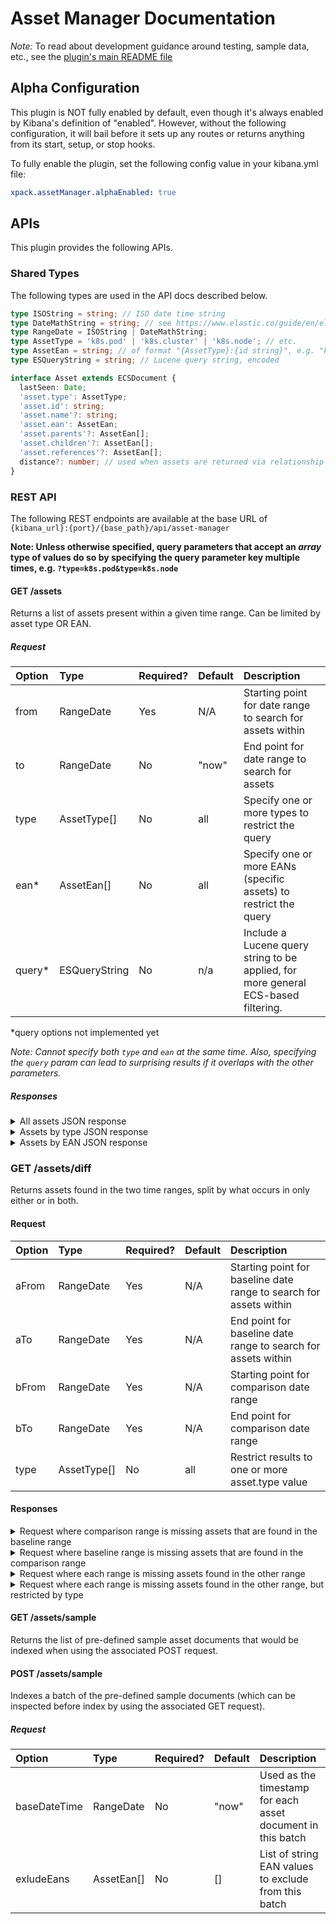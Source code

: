 # Asset Manager Documentation

_Note:_ To read about development guidance around testing, sample data, etc., see the
[plugin's main README file](../README.md)

## Alpha Configuration

This plugin is NOT fully enabled by default, even though it's always enabled
by Kibana's definition of "enabled". However, without the following configuration,
it will bail before it sets up any routes or returns anything from its
start, setup, or stop hooks.

To fully enable the plugin, set the following config value in your kibana.yml file:

```yaml
xpack.assetManager.alphaEnabled: true
```

## APIs

This plugin provides the following APIs.

### Shared Types

The following types are used in the API docs described below.

```ts
type ISOString = string; // ISO date time string
type DateMathString = string; // see https://www.elastic.co/guide/en/elasticsearch/reference/current/common-options.html#date-math
type RangeDate = ISOString | DateMathString;
type AssetType = 'k8s.pod' | 'k8s.cluster' | 'k8s.node'; // etc.
type AssetEan = string; // of format "{AssetType}:{id string}", e.g. "k8s.pod:my-pod-id-123xyz"
type ESQueryString = string; // Lucene query string, encoded

interface Asset extends ECSDocument {
  lastSeen: Date;
  'asset.type': AssetType;
  'asset.id': string;
  'asset.name'?: string;
  'asset.ean': AssetEan;
  'asset.parents'?: AssetEan[];
  'asset.children'?: AssetEan[];
  'asset.references'?: AssetEan[];
  distance?: number; // used when assets are returned via relationship to another asset
}
```

### REST API

The following REST endpoints are available at the base URL of `{kibana_url}:{port}/{base_path}/api/asset-manager`

**Note: Unless otherwise specified, query parameters that accept an _array_ type of values do so by specifying the
query parameter key multiple times, e.g. `?type=k8s.pod&type=k8s.node`**

#### GET /assets

Returns a list of assets present within a given time range. Can be limited by asset type OR EAN.

##### Request

| Option  | Type          | Required? | Default | Description                                                                        |
| :------ | :------------ | :-------- | :------ | :--------------------------------------------------------------------------------- |
| from    | RangeDate     | Yes       | N/A     | Starting point for date range to search for assets within                          |
| to      | RangeDate     | No        | "now"   | End point for date range to search for assets                                      |
| type    | AssetType[]   | No        | all     | Specify one or more types to restrict the query                                    |
| ean\*   | AssetEan[]    | No        | all     | Specify one or more EANs (specific assets) to restrict the query                   |
| query\* | ESQueryString | No        | n/a     | Include a Lucene query string to be applied, for more general ECS-based filtering. |

\*query options not implemented yet

_Note: Cannot specify both `type` and `ean` at the same time. Also, specifying the `query` param can lead to surprising results if it overlaps with the other parameters._

##### Responses

<details>

<summary>All assets JSON response</summary>

```curl
GET /assets?from=2022-02-07T00:00:00.000Z&to=2022-02-07T16:00:00.000Z

{
  "results": [
    {
      "@timestamp": "2022-02-07T14:04:40.000Z",
      "asset.type": "k8s.cluster",
      "asset.id": "my-cluster-1",
      "asset.name": "my-cluster-1",
      "asset.ean": "k8s.cluster:my-cluster-1",
      "asset.parents": [],
      "asset.children": [],
      "asset.references": []
    },
    {
      "@timestamp": "2022-02-07T14:04:40.000Z",
      "asset.type": "k8s.node",
      "asset.id": "kn101",
      "asset.name": "node-101",
      "asset.ean": "k8s.node:node-101",
      "asset.parents": ["k8s.cluster:my-cluster-1"],
      "asset.children": [],
      "asset.references": []
    },
    {
      "@timestamp": "2022-02-07T14:04:40.000Z",
      "asset.type": "k8s.node",
      "asset.id": "kn102",
      "asset.name": "node-102",
      "asset.ean": "k8s.node:node-102",
      "asset.parents": ["k8s.cluster:my-cluster-1"],
      "asset.children": [],
      "asset.references": []
    },
    {
      "@timestamp": "2022-02-07T14:04:40.000Z",
      "asset.type": "k8s.pod",
      "asset.id": "kp2040",
      "asset.name": "pod-2q5m",
      "asset.ean": "k8s.pod:pod-2q5m",
      "asset.parents": ["k8s.node:node-101"],
      "asset.children": [],
      "asset.references": []
    },
    {
      "@timestamp": "2022-02-07T14:04:40.000Z",
      "asset.type": "k8s.pod",
      "asset.id": "kp2055",
      "asset.name": "pod-6r1z",
      "asset.ean": "k8s.pod:pod-6r1z",
      "asset.parents": ["k8s.node:node-101"],
      "asset.children": [],
      "asset.references": []
    },
    {
      "@timestamp": "2022-02-07T14:04:40.000Z",
      "asset.type": "k8s.pod",
      "asset.id": "kp3987",
      "asset.name": "pod-9e2w",
      "asset.ean": "k8s.pod:pod-9e2w",
      "asset.parents": ["k8s.node:node-102"],
      "asset.children": [],
      "asset.references": []
    },
    {
      "@timestamp": "2022-02-07T14:04:40.000Z",
      "asset.type": "k8s.pod",
      "asset.id": "kp3987",
      "asset.name": "pod-9e2w",
      "asset.ean": "k8s.pod:pod-9e2w",
      "asset.parents": ["k8s.node:node-102"],
      "asset.children": [],
      "asset.references": []
    }
  ]
}
```

</details>

<details>

<summary>Assets by type JSON response</summary>

```curl
GET /assets?from=2022-02-07T00:00:00.000Z&to=2022-02-07T16:00:00.000Z&types=k8s.pod

{
  "results": [
    {
      "@timestamp": "2022-02-07T14:04:40.000Z",
      "asset.type": "k8s.pod",
      "asset.id": "kp2040",
      "asset.name": "pod-2q5m",
      "asset.ean": "k8s.pod:pod-2q5m",
      "asset.parents": ["k8s.node:node-101"],
      "asset.children": [],
      "asset.references": []
    },
    {
      "@timestamp": "2022-02-07T14:04:40.000Z",
      "asset.type": "k8s.pod",
      "asset.id": "kp2055",
      "asset.name": "pod-6r1z",
      "asset.ean": "k8s.pod:pod-6r1z",
      "asset.parents": ["k8s.node:node-101"],
      "asset.children": [],
      "asset.references": []
    },
    {
      "@timestamp": "2022-02-07T14:04:40.000Z",
      "asset.type": "k8s.pod",
      "asset.id": "kp3987",
      "asset.name": "pod-9e2w",
      "asset.ean": "k8s.pod:pod-9e2w",
      "asset.parents": ["k8s.node:node-102"],
      "asset.children": [],
      "asset.references": []
    },
    {
      "@timestamp": "2022-02-07T14:04:40.000Z",
      "asset.type": "k8s.pod",
      "asset.id": "kp3987",
      "asset.name": "pod-9e2w",
      "asset.ean": "k8s.pod:pod-9e2w",
      "asset.parents": ["k8s.node:node-102"],
      "asset.children": [],
      "asset.references": []
    }
  ]
}
```

</details>

<details>

<summary>Assets by EAN JSON response</summary>

```curl
GET /assets?from=2022-02-07T00:00:00.000Z&to=2022-02-07T16:00:00.000Z&eans=k8s.node:node-101,k8s.pod:pod-6r1z

{
  "results": [
    {
      "@timestamp": "2022-02-07T14:04:40.000Z",
      "asset.type": "k8s.node",
      "asset.id": "kn101",
      "asset.name": "node-101",
      "asset.ean": "k8s.node:node-101",
      "asset.parents": ["k8s.cluster:my-cluster-1"],
      "asset.children": [],
      "asset.references": []
    },
    {
      "@timestamp": "2022-02-07T14:04:40.000Z",
      "asset.type": "k8s.pod",
      "asset.id": "kp2055",
      "asset.name": "pod-6r1z",
      "asset.ean": "k8s.pod:pod-6r1z",
      "asset.parents": ["k8s.node:node-101"],
      "asset.children": [],
      "asset.references": []
    }
  ]
}
```

</details>

<a name="sample-data" id="sample-data"></a>

### GET /assets/diff

Returns assets found in the two time ranges, split by what occurs in only either or in both.

#### Request 

| Option | Type | Required? | Default | Description |
| :--- | :--- | :--- | :--- | :--- |
| aFrom | RangeDate | Yes | N/A | Starting point for baseline date range to search for assets within |
| aTo | RangeDate | Yes | N/A | End point for baseline date range to search for assets within |
| bFrom | RangeDate | Yes | N/A | Starting point for comparison date range |
| bTo | RangeDate | Yes | N/A | End point for comparison date range |
| type | AssetType[] | No | all | Restrict results to one or more asset.type value |

#### Responses

<details>

<summary>Request where comparison range is missing assets that are found in the baseline range</summary>

```curl
GET /assets/diff?aFrom=2022-02-07T00:00:00.000Z&aTo=2022-02-07T01:30:00.000Z&bFrom=2022-02-07T01:00:00.000Z&bTo=2022-02-07T02:00:00.000Z

{
  "onlyInA": [
    {
      "@timestamp": "2022-02-07T00:00:00.000Z",
      "asset.type": "k8s.pod",
      "asset.id": "pod-200xrg1",
      "asset.name": "k8s-pod-200xrg1-aws",
      "asset.ean": "k8s.pod:pod-200xrg1",
      "asset.parents": [
        "k8s.node:node-101"
      ]
    },
    {
      "@timestamp": "2022-02-07T00:00:00.000Z",
      "asset.type": "k8s.pod",
      "asset.id": "pod-200dfp2",
      "asset.name": "k8s-pod-200dfp2-aws",
      "asset.ean": "k8s.pod:pod-200dfp2",
      "asset.parents": [
        "k8s.node:node-101"
      ]
    }
  ],
  "onlyInB": [],
  "inBoth": [
    {
      "@timestamp": "2022-02-07T01:30:00.000Z",
      "asset.type": "k8s.cluster",
      "asset.id": "cluster-001",
      "asset.name": "Cluster 001 (AWS EKS)",
      "asset.ean": "k8s.cluster:cluster-001",
      "orchestrator.type": "kubernetes",
      "orchestrator.cluster.name": "Cluster 001 (AWS EKS)",
      "orchestrator.cluster.id": "cluster-001",
      "cloud.provider": "aws",
      "cloud.region": "us-east-1",
      "cloud.service.name": "eks"
    },
    {
      "@timestamp": "2022-02-07T01:30:00.000Z",
      "asset.type": "k8s.cluster",
      "asset.id": "cluster-002",
      "asset.name": "Cluster 002 (Azure AKS)",
      "asset.ean": "k8s.cluster:cluster-002",
      "orchestrator.type": "kubernetes",
      "orchestrator.cluster.name": "Cluster 002 (Azure AKS)",
      "orchestrator.cluster.id": "cluster-002",
      "cloud.provider": "azure",
      "cloud.region": "eu-west",
      "cloud.service.name": "aks"
    },
    {
      "@timestamp": "2022-02-07T01:30:00.000Z",
      "asset.type": "k8s.node",
      "asset.id": "node-101",
      "asset.name": "k8s-node-101-aws",
      "asset.ean": "k8s.node:node-101",
      "asset.parents": [
        "k8s.cluster:cluster-001"
      ],
      "orchestrator.type": "kubernetes",
      "orchestrator.cluster.name": "Cluster 001 (AWS EKS)",
      "orchestrator.cluster.id": "cluster-001",
      "cloud.provider": "aws",
      "cloud.region": "us-east-1",
      "cloud.service.name": "eks"
    },
    {
      "@timestamp": "2022-02-07T01:30:00.000Z",
      "asset.type": "k8s.node",
      "asset.id": "node-102",
      "asset.name": "k8s-node-102-aws",
      "asset.ean": "k8s.node:node-102",
      "asset.parents": [
        "k8s.cluster:cluster-001"
      ],
      "orchestrator.type": "kubernetes",
      "orchestrator.cluster.name": "Cluster 001 (AWS EKS)",
      "orchestrator.cluster.id": "cluster-001",
      "cloud.provider": "aws",
      "cloud.region": "us-east-1",
      "cloud.service.name": "eks"
    },
    {
      "@timestamp": "2022-02-07T01:30:00.000Z",
      "asset.type": "k8s.node",
      "asset.id": "node-103",
      "asset.name": "k8s-node-103-aws",
      "asset.ean": "k8s.node:node-103",
      "asset.parents": [
        "k8s.cluster:cluster-001"
      ],
      "orchestrator.type": "kubernetes",
      "orchestrator.cluster.name": "Cluster 001 (AWS EKS)",
      "orchestrator.cluster.id": "cluster-001",
      "cloud.provider": "aws",
      "cloud.region": "us-east-1",
      "cloud.service.name": "eks"
    },
    {
      "@timestamp": "2022-02-07T01:30:00.000Z",
      "asset.type": "k8s.pod",
      "asset.id": "pod-200ohr5",
      "asset.name": "k8s-pod-200ohr5-aws",
      "asset.ean": "k8s.pod:pod-200ohr5",
      "asset.parents": [
        "k8s.node:node-102"
      ]
    },
    {
      "@timestamp": "2022-02-07T01:30:00.000Z",
      "asset.type": "k8s.pod",
      "asset.id": "pod-200yyx6",
      "asset.name": "k8s-pod-200yyx6-aws",
      "asset.ean": "k8s.pod:pod-200yyx6",
      "asset.parents": [
        "k8s.node:node-103"
      ]
    },
    {
      "@timestamp": "2022-02-07T01:30:00.000Z",
      "asset.type": "k8s.pod",
      "asset.id": "pod-200psd7",
      "asset.name": "k8s-pod-200psd7-aws",
      "asset.ean": "k8s.pod:pod-200psd7",
      "asset.parents": [
        "k8s.node:node-103"
      ]
    },
    {
      "@timestamp": "2022-02-07T01:30:00.000Z",
      "asset.type": "k8s.pod",
      "asset.id": "pod-200wmc8",
      "asset.name": "k8s-pod-200wmc8-aws",
      "asset.ean": "k8s.pod:pod-200wmc8",
      "asset.parents": [
        "k8s.node:node-103"
      ]
    },
    {
      "@timestamp": "2022-02-07T01:30:00.000Z",
      "asset.type": "k8s.pod",
      "asset.id": "pod-200ugg9",
      "asset.name": "k8s-pod-200ugg9-aws",
      "asset.ean": "k8s.pod:pod-200ugg9",
      "asset.parents": [
        "k8s.node:node-103"
      ]
    }
  ]
}
```

</details>

<details>

<summary>Request where baseline range is missing assets that are found in the comparison range</summary>

```curl
GET /assets/diff?aFrom=2022-02-07T01:00:00.000Z&aTo=2022-02-07T01:30:00.000Z&bFrom=2022-02-07T01:00:00.000Z&bTo=2022-02-07T03:00:00.000Z

{
  "onlyInA": [],
  "onlyInB": [
    {
      "@timestamp": "2022-02-07T03:00:00.000Z",
      "asset.type": "k8s.pod",
      "asset.id": "pod-200wwc3",
      "asset.name": "k8s-pod-200wwc3-aws",
      "asset.ean": "k8s.pod:pod-200wwc3",
      "asset.parents": [
        "k8s.node:node-101"
      ]
    },
    {
      "@timestamp": "2022-02-07T03:00:00.000Z",
      "asset.type": "k8s.pod",
      "asset.id": "pod-200naq4",
      "asset.name": "k8s-pod-200naq4-aws",
      "asset.ean": "k8s.pod:pod-200naq4",
      "asset.parents": [
        "k8s.node:node-102"
      ]
    }
  ],
  "inBoth": [
    {
      "@timestamp": "2022-02-07T01:30:00.000Z",
      "asset.type": "k8s.cluster",
      "asset.id": "cluster-001",
      "asset.name": "Cluster 001 (AWS EKS)",
      "asset.ean": "k8s.cluster:cluster-001",
      "orchestrator.type": "kubernetes",
      "orchestrator.cluster.name": "Cluster 001 (AWS EKS)",
      "orchestrator.cluster.id": "cluster-001",
      "cloud.provider": "aws",
      "cloud.region": "us-east-1",
      "cloud.service.name": "eks"
    },
    {
      "@timestamp": "2022-02-07T01:30:00.000Z",
      "asset.type": "k8s.cluster",
      "asset.id": "cluster-002",
      "asset.name": "Cluster 002 (Azure AKS)",
      "asset.ean": "k8s.cluster:cluster-002",
      "orchestrator.type": "kubernetes",
      "orchestrator.cluster.name": "Cluster 002 (Azure AKS)",
      "orchestrator.cluster.id": "cluster-002",
      "cloud.provider": "azure",
      "cloud.region": "eu-west",
      "cloud.service.name": "aks"
    },
    {
      "@timestamp": "2022-02-07T01:30:00.000Z",
      "asset.type": "k8s.node",
      "asset.id": "node-101",
      "asset.name": "k8s-node-101-aws",
      "asset.ean": "k8s.node:node-101",
      "asset.parents": [
        "k8s.cluster:cluster-001"
      ],
      "orchestrator.type": "kubernetes",
      "orchestrator.cluster.name": "Cluster 001 (AWS EKS)",
      "orchestrator.cluster.id": "cluster-001",
      "cloud.provider": "aws",
      "cloud.region": "us-east-1",
      "cloud.service.name": "eks"
    },
    {
      "@timestamp": "2022-02-07T01:30:00.000Z",
      "asset.type": "k8s.node",
      "asset.id": "node-102",
      "asset.name": "k8s-node-102-aws",
      "asset.ean": "k8s.node:node-102",
      "asset.parents": [
        "k8s.cluster:cluster-001"
      ],
      "orchestrator.type": "kubernetes",
      "orchestrator.cluster.name": "Cluster 001 (AWS EKS)",
      "orchestrator.cluster.id": "cluster-001",
      "cloud.provider": "aws",
      "cloud.region": "us-east-1",
      "cloud.service.name": "eks"
    },
    {
      "@timestamp": "2022-02-07T01:30:00.000Z",
      "asset.type": "k8s.node",
      "asset.id": "node-103",
      "asset.name": "k8s-node-103-aws",
      "asset.ean": "k8s.node:node-103",
      "asset.parents": [
        "k8s.cluster:cluster-001"
      ],
      "orchestrator.type": "kubernetes",
      "orchestrator.cluster.name": "Cluster 001 (AWS EKS)",
      "orchestrator.cluster.id": "cluster-001",
      "cloud.provider": "aws",
      "cloud.region": "us-east-1",
      "cloud.service.name": "eks"
    },
    {
      "@timestamp": "2022-02-07T01:30:00.000Z",
      "asset.type": "k8s.pod",
      "asset.id": "pod-200ohr5",
      "asset.name": "k8s-pod-200ohr5-aws",
      "asset.ean": "k8s.pod:pod-200ohr5",
      "asset.parents": [
        "k8s.node:node-102"
      ]
    },
    {
      "@timestamp": "2022-02-07T01:30:00.000Z",
      "asset.type": "k8s.pod",
      "asset.id": "pod-200yyx6",
      "asset.name": "k8s-pod-200yyx6-aws",
      "asset.ean": "k8s.pod:pod-200yyx6",
      "asset.parents": [
        "k8s.node:node-103"
      ]
    },
    {
      "@timestamp": "2022-02-07T01:30:00.000Z",
      "asset.type": "k8s.pod",
      "asset.id": "pod-200psd7",
      "asset.name": "k8s-pod-200psd7-aws",
      "asset.ean": "k8s.pod:pod-200psd7",
      "asset.parents": [
        "k8s.node:node-103"
      ]
    },
    {
      "@timestamp": "2022-02-07T01:30:00.000Z",
      "asset.type": "k8s.pod",
      "asset.id": "pod-200wmc8",
      "asset.name": "k8s-pod-200wmc8-aws",
      "asset.ean": "k8s.pod:pod-200wmc8",
      "asset.parents": [
        "k8s.node:node-103"
      ]
    },
    {
      "@timestamp": "2022-02-07T01:30:00.000Z",
      "asset.type": "k8s.pod",
      "asset.id": "pod-200ugg9",
      "asset.name": "k8s-pod-200ugg9-aws",
      "asset.ean": "k8s.pod:pod-200ugg9",
      "asset.parents": [
        "k8s.node:node-103"
      ]
    }
  ]
}
```

</details>

<details>

<summary>Request where each range is missing assets found in the other range</summary>

```curl
GET /assets/diff?aFrom=2022-02-07T00:00:00.000Z&aTo=2022-02-07T01:30:00.000Z&bFrom=2022-02-07T01:00:00.000Z&bTo=2022-02-07T03:00:00.000Z

{
  "onlyInA": [
    {
      "@timestamp": "2022-02-07T00:00:00.000Z",
      "asset.type": "k8s.pod",
      "asset.id": "pod-200xrg1",
      "asset.name": "k8s-pod-200xrg1-aws",
      "asset.ean": "k8s.pod:pod-200xrg1",
      "asset.parents": [
        "k8s.node:node-101"
      ]
    },
    {
      "@timestamp": "2022-02-07T00:00:00.000Z",
      "asset.type": "k8s.pod",
      "asset.id": "pod-200dfp2",
      "asset.name": "k8s-pod-200dfp2-aws",
      "asset.ean": "k8s.pod:pod-200dfp2",
      "asset.parents": [
        "k8s.node:node-101"
      ]
    }
  ],
  "onlyInB": [
    {
      "@timestamp": "2022-02-07T03:00:00.000Z",
      "asset.type": "k8s.pod",
      "asset.id": "pod-200wwc3",
      "asset.name": "k8s-pod-200wwc3-aws",
      "asset.ean": "k8s.pod:pod-200wwc3",
      "asset.parents": [
        "k8s.node:node-101"
      ]
    },
    {
      "@timestamp": "2022-02-07T03:00:00.000Z",
      "asset.type": "k8s.pod",
      "asset.id": "pod-200naq4",
      "asset.name": "k8s-pod-200naq4-aws",
      "asset.ean": "k8s.pod:pod-200naq4",
      "asset.parents": [
        "k8s.node:node-102"
      ]
    }
  ],
  "inBoth": [
    {
      "@timestamp": "2022-02-07T01:30:00.000Z",
      "asset.type": "k8s.cluster",
      "asset.id": "cluster-001",
      "asset.name": "Cluster 001 (AWS EKS)",
      "asset.ean": "k8s.cluster:cluster-001",
      "orchestrator.type": "kubernetes",
      "orchestrator.cluster.name": "Cluster 001 (AWS EKS)",
      "orchestrator.cluster.id": "cluster-001",
      "cloud.provider": "aws",
      "cloud.region": "us-east-1",
      "cloud.service.name": "eks"
    },
    {
      "@timestamp": "2022-02-07T01:30:00.000Z",
      "asset.type": "k8s.cluster",
      "asset.id": "cluster-002",
      "asset.name": "Cluster 002 (Azure AKS)",
      "asset.ean": "k8s.cluster:cluster-002",
      "orchestrator.type": "kubernetes",
      "orchestrator.cluster.name": "Cluster 002 (Azure AKS)",
      "orchestrator.cluster.id": "cluster-002",
      "cloud.provider": "azure",
      "cloud.region": "eu-west",
      "cloud.service.name": "aks"
    },
    {
      "@timestamp": "2022-02-07T01:30:00.000Z",
      "asset.type": "k8s.node",
      "asset.id": "node-101",
      "asset.name": "k8s-node-101-aws",
      "asset.ean": "k8s.node:node-101",
      "asset.parents": [
        "k8s.cluster:cluster-001"
      ],
      "orchestrator.type": "kubernetes",
      "orchestrator.cluster.name": "Cluster 001 (AWS EKS)",
      "orchestrator.cluster.id": "cluster-001",
      "cloud.provider": "aws",
      "cloud.region": "us-east-1",
      "cloud.service.name": "eks"
    },
    {
      "@timestamp": "2022-02-07T01:30:00.000Z",
      "asset.type": "k8s.node",
      "asset.id": "node-102",
      "asset.name": "k8s-node-102-aws",
      "asset.ean": "k8s.node:node-102",
      "asset.parents": [
        "k8s.cluster:cluster-001"
      ],
      "orchestrator.type": "kubernetes",
      "orchestrator.cluster.name": "Cluster 001 (AWS EKS)",
      "orchestrator.cluster.id": "cluster-001",
      "cloud.provider": "aws",
      "cloud.region": "us-east-1",
      "cloud.service.name": "eks"
    },
    {
      "@timestamp": "2022-02-07T01:30:00.000Z",
      "asset.type": "k8s.node",
      "asset.id": "node-103",
      "asset.name": "k8s-node-103-aws",
      "asset.ean": "k8s.node:node-103",
      "asset.parents": [
        "k8s.cluster:cluster-001"
      ],
      "orchestrator.type": "kubernetes",
      "orchestrator.cluster.name": "Cluster 001 (AWS EKS)",
      "orchestrator.cluster.id": "cluster-001",
      "cloud.provider": "aws",
      "cloud.region": "us-east-1",
      "cloud.service.name": "eks"
    },
    {
      "@timestamp": "2022-02-07T01:30:00.000Z",
      "asset.type": "k8s.pod",
      "asset.id": "pod-200ohr5",
      "asset.name": "k8s-pod-200ohr5-aws",
      "asset.ean": "k8s.pod:pod-200ohr5",
      "asset.parents": [
        "k8s.node:node-102"
      ]
    },
    {
      "@timestamp": "2022-02-07T01:30:00.000Z",
      "asset.type": "k8s.pod",
      "asset.id": "pod-200yyx6",
      "asset.name": "k8s-pod-200yyx6-aws",
      "asset.ean": "k8s.pod:pod-200yyx6",
      "asset.parents": [
        "k8s.node:node-103"
      ]
    },
    {
      "@timestamp": "2022-02-07T01:30:00.000Z",
      "asset.type": "k8s.pod",
      "asset.id": "pod-200psd7",
      "asset.name": "k8s-pod-200psd7-aws",
      "asset.ean": "k8s.pod:pod-200psd7",
      "asset.parents": [
        "k8s.node:node-103"
      ]
    },
    {
      "@timestamp": "2022-02-07T01:30:00.000Z",
      "asset.type": "k8s.pod",
      "asset.id": "pod-200wmc8",
      "asset.name": "k8s-pod-200wmc8-aws",
      "asset.ean": "k8s.pod:pod-200wmc8",
      "asset.parents": [
        "k8s.node:node-103"
      ]
    },
    {
      "@timestamp": "2022-02-07T01:30:00.000Z",
      "asset.type": "k8s.pod",
      "asset.id": "pod-200ugg9",
      "asset.name": "k8s-pod-200ugg9-aws",
      "asset.ean": "k8s.pod:pod-200ugg9",
      "asset.parents": [
        "k8s.node:node-103"
      ]
    }
  ]
}
```

</details>

<details>

<summary>Request where each range is missing assets found in the other range, but restricted by type</summary>

```curl
GET /assets/diff?aFrom=2022-02-07T00:00:00.000Z&aTo=2022-02-07T01:30:00.000Z&bFrom=2022-02-07T01:00:00.000Z&bTo=2022-02-07T03:00:00.000Z&type=k8s.pod

{
  "onlyInA": [
    {
      "@timestamp": "2022-02-07T00:00:00.000Z",
      "asset.type": "k8s.pod",
      "asset.id": "pod-200xrg1",
      "asset.name": "k8s-pod-200xrg1-aws",
      "asset.ean": "k8s.pod:pod-200xrg1",
      "asset.parents": [
        "k8s.node:node-101"
      ]
    },
    {
      "@timestamp": "2022-02-07T00:00:00.000Z",
      "asset.type": "k8s.pod",
      "asset.id": "pod-200dfp2",
      "asset.name": "k8s-pod-200dfp2-aws",
      "asset.ean": "k8s.pod:pod-200dfp2",
      "asset.parents": [
        "k8s.node:node-101"
      ]
    }
  ],
  "onlyInB": [
    {
      "@timestamp": "2022-02-07T03:00:00.000Z",
      "asset.type": "k8s.pod",
      "asset.id": "pod-200wwc3",
      "asset.name": "k8s-pod-200wwc3-aws",
      "asset.ean": "k8s.pod:pod-200wwc3",
      "asset.parents": [
        "k8s.node:node-101"
      ]
    },
    {
      "@timestamp": "2022-02-07T03:00:00.000Z",
      "asset.type": "k8s.pod",
      "asset.id": "pod-200naq4",
      "asset.name": "k8s-pod-200naq4-aws",
      "asset.ean": "k8s.pod:pod-200naq4",
      "asset.parents": [
        "k8s.node:node-102"
      ]
    }
  ],
  "inBoth": [
    {
      "@timestamp": "2022-02-07T01:30:00.000Z",
      "asset.type": "k8s.pod",
      "asset.id": "pod-200ohr5",
      "asset.name": "k8s-pod-200ohr5-aws",
      "asset.ean": "k8s.pod:pod-200ohr5",
      "asset.parents": [
        "k8s.node:node-102"
      ]
    },
    {
      "@timestamp": "2022-02-07T01:30:00.000Z",
      "asset.type": "k8s.pod",
      "asset.id": "pod-200yyx6",
      "asset.name": "k8s-pod-200yyx6-aws",
      "asset.ean": "k8s.pod:pod-200yyx6",
      "asset.parents": [
        "k8s.node:node-103"
      ]
    },
    {
      "@timestamp": "2022-02-07T01:30:00.000Z",
      "asset.type": "k8s.pod",
      "asset.id": "pod-200psd7",
      "asset.name": "k8s-pod-200psd7-aws",
      "asset.ean": "k8s.pod:pod-200psd7",
      "asset.parents": [
        "k8s.node:node-103"
      ]
    },
    {
      "@timestamp": "2022-02-07T01:30:00.000Z",
      "asset.type": "k8s.pod",
      "asset.id": "pod-200wmc8",
      "asset.name": "k8s-pod-200wmc8-aws",
      "asset.ean": "k8s.pod:pod-200wmc8",
      "asset.parents": [
        "k8s.node:node-103"
      ]
    },
    {
      "@timestamp": "2022-02-07T01:30:00.000Z",
      "asset.type": "k8s.pod",
      "asset.id": "pod-200ugg9",
      "asset.name": "k8s-pod-200ugg9-aws",
      "asset.ean": "k8s.pod:pod-200ugg9",
      "asset.parents": [
        "k8s.node:node-103"
      ]
    }
  ]
}
```

</details>

#### GET /assets/sample

Returns the list of pre-defined sample asset documents that would be indexed
when using the associated POST request.

#### POST /assets/sample

Indexes a batch of the pre-defined sample documents (which can be inspected before
index by using the associated GET request).

##### Request

| Option       | Type       | Required? | Default | Description                                                 |
| :----------- | :--------- | :-------- | :------ | :---------------------------------------------------------- |
| baseDateTime | RangeDate  | No        | "now"   | Used as the timestamp for each asset document in this batch |
| exludeEans   | AssetEan[] | No        | []      | List of string EAN values to exclude from this batch        |
